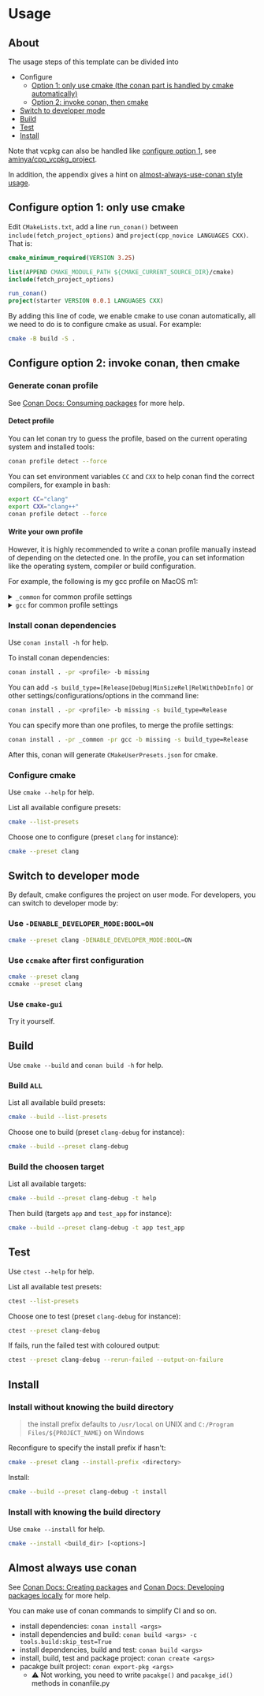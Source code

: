 # Usage

## About

The usage steps of this template can be divided into

- Configure
  - [Option 1: only use cmake (the conan part is handled by cmake automatically)](#configure-option-1-only-use-cmake)
  - [Option 2: invoke conan, then cmake](#configure-option-2-invoke-conan-then-cmake)
- [Switch to developer mode](#switch-to-developer-mode)
- [Build](#build)
- [Test](#test)
- [Install](#install)

Note that vcpkg can also be handled like [configure option 1](#configure-option-1-only-use-cmake), see [aminya/cpp_vcpkg_project](https://github.com/aminya/cpp_vcpkg_project).

In addition, the appendix gives a hint on [almost-always-use-conan style usage](#almost-always-use-conan).

## Configure option 1: only use cmake

Edit `CMakeLists.txt`, add a line `run_conan()` between `include(fetch_project_options)` and `project(cpp_novice LANGUAGES CXX)`. That is:

```cmake
cmake_minimum_required(VERSION 3.25)

list(APPEND CMAKE_MODULE_PATH ${CMAKE_CURRENT_SOURCE_DIR}/cmake)
include(fetch_project_options)

run_conan()
project(starter VERSION 0.0.1 LANGUAGES CXX)
```

By adding this line of code, we enable cmake to use conan automatically, all we need to do is to configure cmake as usual. For example:

```bash
cmake -B build -S .
```

## Configure option 2: invoke conan, then cmake

### Generate conan profile

See [Conan Docs: Consuming packages](https://docs.conan.io/2/tutorial/consuming_packages.html) for more help.

#### Detect profile

You can let conan try to guess the profile, based on the current operating system and installed tools:

```bash
conan profile detect --force
```

You can set environment variables `CC` and `CXX` to help conan find the correct compilers, for example in bash:

```bash
export CC="clang"
export CXX="clang++"
conan profile detect --force
```

#### Write your own profile

However, it is highly recommended to write a conan profile manually instead of depending on the detected one. In the profile, you can set information like the operating system, compiler or build configuration.

For example, the following is my gcc profile on MacOS m1:

<details>
<summary><code>_common</code> for common profile settings</summary>

```txt
[platform_tool_requires]
autoconf/2.71
automake/1.16.5
cmake/3.27.6
ninja/1.11.1

[conf]
# &: influence current package (your project)
&:tools.cmake.cmaketoolchain:generator=Ninja Multi-Config

# qt/*: influence required qt
qt/*:tools.cmake.cmaketoolchain:generator=Ninja

# *: influence both current package and all depedencies
*: tools.build:compiler_executables={"c": "/opt/homebrew/opt/llvm/bin/clang", "cpp": "/opt/homebrew/opt/llvm/bin/clang++"}

# no specifier: same as *
tools.build:compiler_executables={"c": "/opt/homebrew/opt/llvm/bin/clang", "cpp": "/opt/homebrew/opt/llvm/bin/clang++"}

# see more in https://docs.conan.io/2/reference/config_files/profiles.html#profile-patterns
```

</details>

<details>
<summary><code>gcc</code> for common profile settings</summary>

```txt
include(_common)

[settings]
arch=armv8
build_type=Release
compiler=gcc
compiler.cppstd=23
compiler.libcxx=libstdc++11
compiler.version=13
os=Macos

[conf]
tools.build:compiler_executables = {"c": "/opt/homebrew/bin/gcc-13", "cpp": "/opt/homebrew/bin/g++-13"}
```

</details>

### Install conan dependencies

Use `conan install -h` for help.

To install conan dependencies:

```bash
conan install . -pr <profile> -b missing
```

You can add `-s build_type=[Release|Debug|MinSizeRel|RelWithDebInfo]` or other settings/configurations/options in the command line:

```bash
conan install . -pr <profile> -b missing -s build_type=Release
```

You can specify more than one profiles, to merge the profile settings:

```bash
conan install . -pr _common -pr gcc -b missing -s build_type=Release
```

After this, conan will generate `CMakeUserPresets.json` for cmake.

### Configure cmake

Use `cmake --help` for help.

List all available configure presets:

```bash
cmake --list-presets
```

Choose one to configure (preset `clang` for instance):

```bash
cmake --preset clang
```

## Switch to developer mode

By default, cmake configures the project on user mode. For developers, you can switch to developer mode by:

### Use `-DENABLE_DEVELOPER_MODE:BOOL=ON`

```bash
cmake --preset clang -DENABLE_DEVELOPER_MODE:BOOL=ON
```

### Use `ccmake` after first configuration

```bash
cmake --preset clang
ccmake --preset clang
```

### Use `cmake-gui`

Try it yourself.

## Build

Use `cmake --build` and `conan build -h` for help.

### Build `ALL`

List all available build presets:

```bash
cmake --build --list-presets
```

Choose one to build (preset `clang-debug` for instance):

```bash
cmake --build --preset clang-debug
```

### Build the choosen target

List all available targets:

```bash
cmake --build --preset clang-debug -t help
```

Then build (targets `app` and `test_app` for instance):

```bash
cmake --build --preset clang-debug -t app test_app
```

## Test

Use `ctest --help` for help.

List all available test presets:

```bash
ctest --list-presets
```

Choose one to test (preset `clang-debug` for instance):

```bash
ctest --preset clang-debug
```

If fails, run the failed test with coloured output:

```bash
ctest --preset clang-debug --rerun-failed --output-on-failure
```

## Install

### Install without knowing the build directory

> the install prefix defaults to `/usr/local` on UNIX and `C:/Program Files/${PROJECT_NAME}` on Windows

Reconfigure to specify the install prefix if hasn't:

```bash
cmake --preset clang --install-prefix <directory>
```

Install:

```bash
cmake --build --preset clang-debug -t install
```

### Install with knowing the build directory

Use `cmake --install` for help.

```bash
cmake --install <build_dir> [<options>]
```

## Almost always use conan

See [Conan Docs: Creating packages](https://docs.conan.io/2/tutorial/creating_packages.html) and [Conan Docs: Developing packages locally](https://docs.conan.io/2/tutorial/developing_packages.html) for more help.

You can make use of conan commands to simplify CI and so on.

- install dependencies: `conan install <args>`
- install dependencies and build: `conan build <args> -c tools.build:skip_test=True`
- install dependencies, build and test: `conan build <args>`
- install, build, test and package project: `conan create <args>`
- pacakge built project: `conan export-pkg <args>`
  - :warning: Not working, you need to write `pacakge()` and `pacakge_id()` methods in conanfile.py
